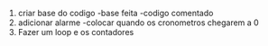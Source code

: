 1. criar base do codigo
-base feita
-codigo comentado
2. adicionar alarme
-colocar quando os cronometros chegarem a 0
3. Fazer um loop e os contadores